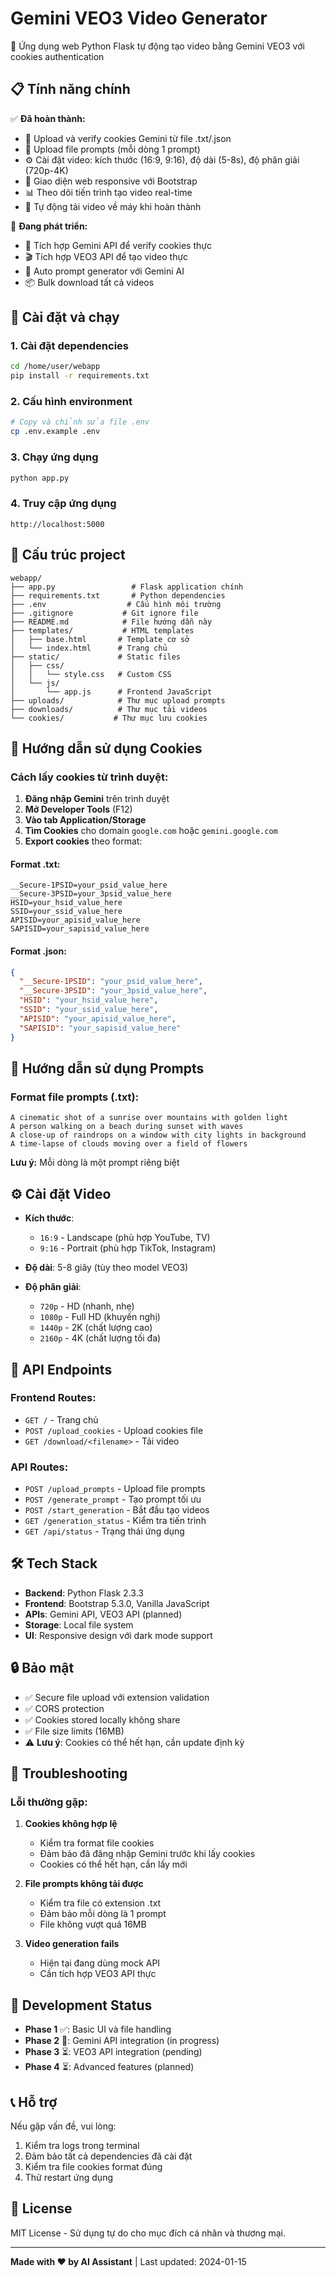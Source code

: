 # Gemini VEO3 Video Generator

🎥 Ứng dụng web Python Flask tự động tạo video bằng Gemini VEO3 với cookies authentication

## 📋 Tính năng chính

✅ **Đã hoàn thành:**
- 🍪 Upload và verify cookies Gemini từ file .txt/.json
- 📁 Upload file prompts (mỗi dòng 1 prompt) 
- ⚙️ Cài đặt video: kích thước (16:9, 9:16), độ dài (5-8s), độ phân giải (720p-4K)
- 🎨 Giao diện web responsive với Bootstrap
- 📊 Theo dõi tiến trình tạo video real-time
- 💾 Tự động tải video về máy khi hoàn thành

🔄 **Đang phát triển:**
- 🤖 Tích hợp Gemini API để verify cookies thực
- 🎬 Tích hợp VEO3 API để tạo video thực
- 🔗 Auto prompt generator với Gemini AI
- 📦 Bulk download tất cả videos

## 🚀 Cài đặt và chạy

### 1. Cài đặt dependencies
```bash
cd /home/user/webapp
pip install -r requirements.txt
```

### 2. Cấu hình environment
```bash
# Copy và chỉnh sửa file .env
cp .env.example .env
```

### 3. Chạy ứng dụng
```bash
python app.py
```

### 4. Truy cập ứng dụng
```
http://localhost:5000
```

## 📁 Cấu trúc project

```
webapp/
├── app.py                 # Flask application chính
├── requirements.txt       # Python dependencies
├── .env                  # Cấu hình môi trường
├── .gitignore           # Git ignore file
├── README.md            # File hướng dẫn này
├── templates/           # HTML templates
│   ├── base.html       # Template cơ sở
│   └── index.html      # Trang chủ
├── static/             # Static files
│   ├── css/
│   │   └── style.css   # Custom CSS
│   └── js/
│       └── app.js      # Frontend JavaScript
├── uploads/            # Thư mục upload prompts
├── downloads/          # Thư mục tải videos
└── cookies/           # Thư mục lưu cookies
```

## 🍪 Hướng dẫn sử dụng Cookies

### Cách lấy cookies từ trình duyệt:

1. **Đăng nhập Gemini** trên trình duyệt
2. **Mở Developer Tools** (F12)
3. **Vào tab Application/Storage**
4. **Tìm Cookies** cho domain `google.com` hoặc `gemini.google.com`
5. **Export cookies** theo format:

#### Format .txt:
```
__Secure-1PSID=your_psid_value_here
__Secure-3PSID=your_3psid_value_here
HSID=your_hsid_value_here
SSID=your_ssid_value_here
APISID=your_apisid_value_here
SAPISID=your_sapisid_value_here
```

#### Format .json:
```json
{
  "__Secure-1PSID": "your_psid_value_here",
  "__Secure-3PSID": "your_3psid_value_here", 
  "HSID": "your_hsid_value_here",
  "SSID": "your_ssid_value_here",
  "APISID": "your_apisid_value_here",
  "SAPISID": "your_sapisid_value_here"
}
```

## 📝 Hướng dẫn sử dụng Prompts

### Format file prompts (.txt):
```
A cinematic shot of a sunrise over mountains with golden light
A person walking on a beach during sunset with waves
A close-up of raindrops on a window with city lights in background
A time-lapse of clouds moving over a field of flowers
```

**Lưu ý:** Mỗi dòng là một prompt riêng biệt

## ⚙️ Cài đặt Video

- **Kích thước**: 
  - `16:9` - Landscape (phù hợp YouTube, TV)
  - `9:16` - Portrait (phù hợp TikTok, Instagram)

- **Độ dài**: 5-8 giây (tùy theo model VEO3)

- **Độ phân giải**:
  - `720p` - HD (nhanh, nhẹ)
  - `1080p` - Full HD (khuyến nghị)
  - `1440p` - 2K (chất lượng cao)
  - `2160p` - 4K (chất lượng tối đa)

## 🔧 API Endpoints

### Frontend Routes:
- `GET /` - Trang chủ
- `POST /upload_cookies` - Upload cookies file
- `GET /download/<filename>` - Tải video

### API Routes:
- `POST /upload_prompts` - Upload file prompts
- `POST /generate_prompt` - Tạo prompt tối ưu
- `POST /start_generation` - Bắt đầu tạo videos
- `GET /generation_status` - Kiểm tra tiến trình
- `GET /api/status` - Trạng thái ứng dụng

## 🛠️ Tech Stack

- **Backend**: Python Flask 2.3.3
- **Frontend**: Bootstrap 5.3.0, Vanilla JavaScript
- **APIs**: Gemini API, VEO3 API (planned)
- **Storage**: Local file system
- **UI**: Responsive design với dark mode support

## 🔒 Bảo mật

- ✅ Secure file upload với extension validation
- ✅ CORS protection
- ✅ Cookies stored locally không share
- ✅ File size limits (16MB)
- ⚠️ **Lưu ý**: Cookies có thể hết hạn, cần update định kỳ

## 🐛 Troubleshooting

### Lỗi thường gặp:

1. **Cookies không hợp lệ**
   - Kiểm tra format file cookies
   - Đảm bảo đã đăng nhập Gemini trước khi lấy cookies
   - Cookies có thể hết hạn, cần lấy mới

2. **File prompts không tải được**
   - Kiểm tra file có extension .txt
   - Đảm bảo mỗi dòng là 1 prompt
   - File không vượt quá 16MB

3. **Video generation fails**
   - Hiện tại đang dùng mock API
   - Cần tích hợp VEO3 API thực

## 🚧 Development Status

- **Phase 1** ✅: Basic UI và file handling
- **Phase 2** 🔄: Gemini API integration (in progress)
- **Phase 3** ⏳: VEO3 API integration (pending)
- **Phase 4** ⏳: Advanced features (planned)

## 📞 Hỗ trợ

Nếu gặp vấn đề, vui lòng:
1. Kiểm tra logs trong terminal
2. Đảm bảo tất cả dependencies đã cài đặt
3. Kiểm tra file cookies format đúng
4. Thử restart ứng dụng

## 📄 License

MIT License - Sử dụng tự do cho mục đích cá nhân và thương mại.

---

**Made with ❤️ by AI Assistant** | Last updated: 2024-01-15